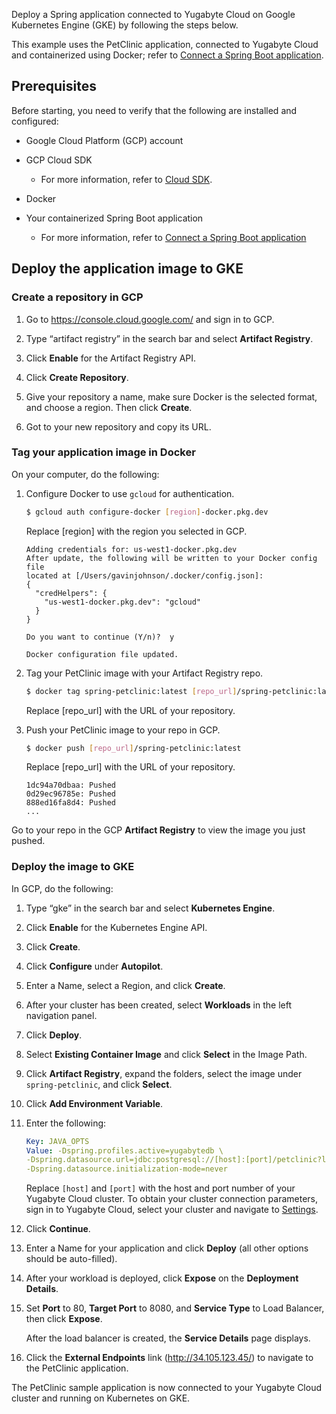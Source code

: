<!--
title: Deploy a Spring application on GKE
headerTitle: Deploy a Spring application on GKE
linkTitle: Deploy on GKE
description: Deploy a Spring application connected to Yugabyte Cloud on Google Kubernetes Engine (GKE).
menu:
  preview:
    parent: spring-boot
    identifier: spring-boot-gke
    weight: 30
type: docs
isTocNested: true
showAsideToc: true
-->

Deploy a Spring application connected to Yugabyte Cloud on Google Kubernetes Engine (GKE) by following the steps below.

This example uses the PetClinic application, connected to Yugabyte Cloud and containerized using Docker; refer to [Connect a Spring Boot application](../../../cloud-basics/connect-application/).

## Prerequisites

Before starting, you need to verify that the following are installed and configured:

- Google Cloud Platform (GCP) account
- GCP Cloud SDK
  - For more information, refer to [Cloud SDK](https://cloud.google.com/sdk/).
- Docker

- Your containerized Spring Boot application
  - For more information, refer to [Connect a Spring Boot application](../../../cloud-basics/connect-application/)

## Deploy the application image to GKE

### Create a repository in GCP

1. Go to https://console.cloud.google.com/ and sign in to GCP.

1. Type “artifact registry” in the search bar and select **Artifact Registry**.

1. Click **Enable** for the Artifact Registry API.

1. Click **Create Repository**.

1. Give your repository a name, make sure Docker is the selected format, and choose a region. Then click **Create**.

1. Got to your new repository and copy its URL.

### Tag your application image in Docker

On your computer, do the following:

1. Configure Docker to use `gcloud` for authentication.

    ```sh
    $ gcloud auth configure-docker [region]-docker.pkg.dev
    ```

    Replace [region] with the region you selected in GCP.

    ```output
    Adding credentials for: us-west1-docker.pkg.dev
    After update, the following will be written to your Docker config file
    located at [/Users/gavinjohnson/.docker/config.json]:
    {
      "credHelpers": {
        "us-west1-docker.pkg.dev": "gcloud"
      }
    }

    Do you want to continue (Y/n)?  y

    Docker configuration file updated.
    ```

1. Tag your PetClinic image with your Artifact Registry repo.

    ```sh
    $ docker tag spring-petclinic:latest [repo_url]/spring-petclinic:latest
    ```

    Replace [repo_url] with the URL of your repository.

1. Push your PetClinic image to your repo in GCP.

    ```sh
    $ docker push [repo_url]/spring-petclinic:latest
    ```

    Replace [repo_url] with the URL of your repository.

    ```output
    1dc94a70dbaa: Pushed
    0d29ec96785e: Pushed
    888ed16fa8d4: Pushed
    ...
    ```

Go to your repo in the GCP **Artifact Registry** to view the image you just pushed.

### Deploy the image to GKE

In GCP, do the following:

1. Type “gke” in the search bar and select **Kubernetes Engine**.

1. Click **Enable** for the Kubernetes Engine API.

1. Click **Create**.

1. Click **Configure** under **Autopilot**.

1. Enter a Name, select a Region, and click **Create**.

1. After your cluster has been created, select **Workloads** in the left navigation panel.

1. Click **Deploy**.

1. Select **Existing Container Image** and click **Select** in the Image Path.

1. Click **Artifact Registry**, expand the folders, select the image under `spring-petclinic`, and click **Select**.

1. Click **Add Environment Variable**.

1. Enter the following:

    ```yml
    Key: JAVA_OPTS
    Value: -Dspring.profiles.active=yugabytedb \
    -Dspring.datasource.url=jdbc:postgresql://[host]:[port]/petclinic?load-balance=true \
    -Dspring.datasource.initialization-mode=never
    ```

    Replace `[host]` and `[port]` with the host and port number of your Yugabyte Cloud cluster. To obtain your cluster connection parameters, sign in to Yugabyte Cloud, select your cluster and navigate to [Settings](../../../cloud-clusters/configure-clusters).

1. Click **Continue**.

1. Enter a Name for your application and click **Deploy** (all other options should be auto-filled).

1. After your workload is deployed, click **Expose** on the **Deployment Details**.

1. Set **Port** to 80, **Target Port** to 8080, and **Service Type** to Load Balancer, then click **Expose**.

    After the load balancer is created, the **Service Details** page displays.

1. Click the **External Endpoints** link (http://34.105.123.45/) to navigate to the PetClinic application.

The PetClinic sample application is now connected to your Yugabyte Cloud cluster and running on Kubernetes on GKE.
